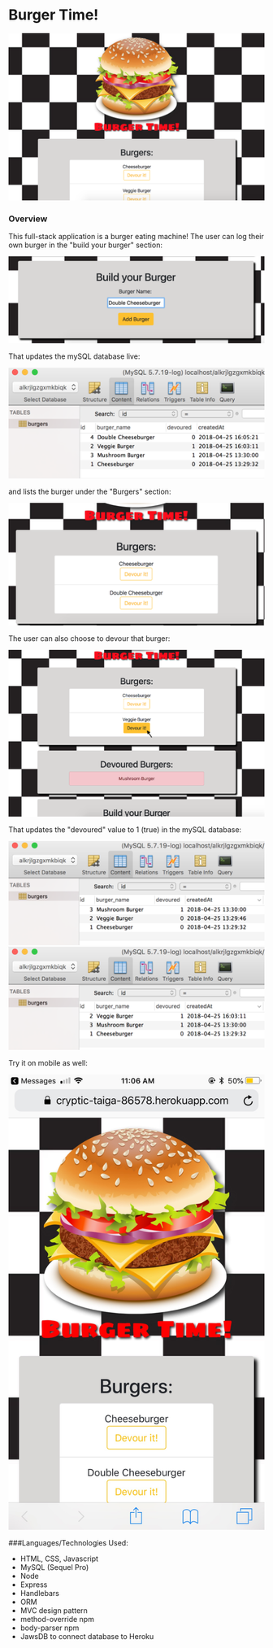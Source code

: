 # Burger Time!

![alt text](https://github.com/laurengranada/week-14-burger/blob/master/read-images/homepage.png)

### Overview
This full-stack application is a burger eating machine! The user can log their own burger in the "build your burger" section:

![alt text](https://github.com/laurengranada/week-14-burger/blob/master/read-images/addBurger.png)

That updates the mySQL database live:

![alt text](https://github.com/laurengranada/week-14-burger/blob/master/read-images/mySQLadd.png)

and lists the burger under the "Burgers" section:

![alt text](https://github.com/laurengranada/week-14-burger/blob/master/read-images/burgerAdd.png)

The user can also choose to devour that burger:

![alt text](https://github.com/laurengranada/week-14-burger/blob/master/read-images/burgerDevour.png)

That updates the "devoured" value to 1 (true) in the mySQL database:

![alt text](https://github.com/laurengranada/week-14-burger/blob/master/read-images/before.png)
![alt text](https://github.com/laurengranada/week-14-burger/blob/master/read-images/after.png)

Try it on mobile as well:

![alt text](https://github.com/laurengranada/week-14-burger/blob/master/read-images/mobile.jpeg)


###Languages/Technologies Used:
- HTML, CSS, Javascript
- MySQL (Sequel Pro)
- Node
- Express
- Handlebars
- ORM
- MVC design pattern
- method-override npm
- body-parser npm
- JawsDB to connect database to Heroku
